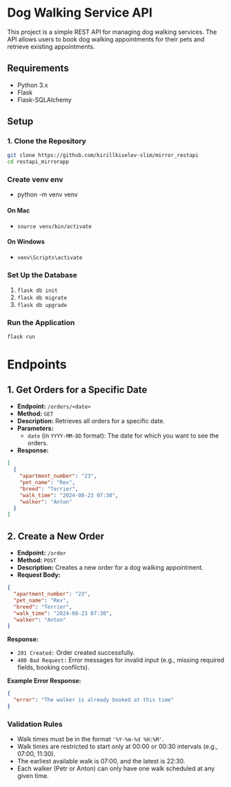 # Dog Walking Service API

This project is a simple REST API for managing dog walking services. The API allows users to book dog walking appointments for their pets and retrieve existing appointments.

## Requirements

- Python 3.x
- Flask
- Flask-SQLAlchemy

## Setup

### 1. Clone the Repository

```bash
git clone https://github.com/kirillkiselev-slim/mirror_restapi
cd restapi_mirrorapp
```

### Create venv env
- python -m venv venv
#### On Mac
- `source venv/bin/activate`
#### On Windows
- `venv\Scripts\activate`

### Set Up the Database
1. `flask db init`
2. `flask db migrate`
3. `flask db upgrade`


### Run the Application
`flask run`


# Endpoints

## 1. Get Orders for a Specific Date

- **Endpoint:** `/orders/<date>`
- **Method:** `GET`
- **Description:** Retrieves all orders for a specific date.
- **Parameters:**
  - `date` (in `YYYY-MM-DD` format): The date for which you want to see the orders.
- **Response:**

```json
[
  {
    "apartment_number": "23",
    "pet_name": "Rex",
    "breed": "Terrier",
    "walk_time": "2024-08-23 07:30",
    "walker": "Anton"
  }
]
```

## 2. Create a New Order

- **Endpoint:** `/order`
- **Method:** `POST`
- **Description:** Creates a new order for a dog walking appointment.
- **Request Body:**

```json
{
  "apartment_number": "23",
  "pet_name": "Rex",
  "breed": "Terrier",
  "walk_time": "2024-08-23 07:30",
  "walker": "Anton"
}
```

**Response:**

- `201 Created:` Order created successfully.
- `400 Bad Request:` Error messages for invalid input (e.g., missing required fields, booking conflicts).

**Example Error Response:**

```json
{
  "error": "The walker is already booked at this time"
}
```


### Validation Rules

- Walk times must be in the format `'%Y-%m-%d %H:%M'`.
- Walk times are restricted to start only at 00:00 or 00:30 intervals (e.g., 07:00, 11:30).
- The earliest available walk is 07:00, and the latest is 22:30.
- Each walker (Petr or Anton) can only have one walk scheduled at any given time.

